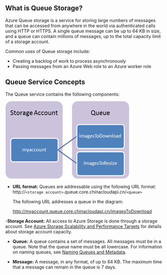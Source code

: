 ## What is Queue Storage?

Azure Queue storage is a service for storing large numbers of messages that can be accessed from anywhere in the world via authenticated calls using HTTP or HTTPS. A single queue message can be up to 64 KB in size, and a queue can contain millions of messages, up to the total capacity limit of a storage account. 

Common uses of Queue storage include:

-   Creating a backlog of work to process asynchronously
-   Passing messages from an Azure Web role to an Azure worker role

## Queue Service Concepts

The Queue service contains the following components:

![Queue1](./media/storage-queue-concepts-include/queue1.png)


- **URL format:** Queues are addressable using the following URL format:   
	http://`<storage account>`.queue.core.chinacloudapi.cn/`<queue>` 
      
	The following URL addresses a queue in the diagram:  
		
	http://myaccount.queue.core.chinacloudapi.cn/imagesToDownload

-**Storage Account:** All access to Azure Storage is done through a storage account. See [Azure Storage Scalability and Performance Targets](/documentation/articles/storage-scalability-targets/) for details about storage account capacity.

- **Queue:** A queue contains a set of messages. All messages must be in a queue. Note that the queue name must be all lowercase. For information on naming queues, see [Naming Queues and Metadata](https://msdn.microsoft.com/zh-cn/library/azure/dd179349.aspx).

- **Message:** A message, in any format, of up to 64 KB. The maximum time that a message can remain in the queue is 7 days.
